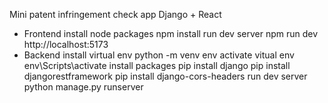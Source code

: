 Mini patent infringement check app
Django + React

- Frontend
  install node packages
    npm install
  run dev server
    npm run dev
  http://localhost:5173
- Backend
  install virtual env
    python -m venv env
  activate vitual env
    env\Scripts\activate
  install packages
    pip install django
    pip install djangorestframework
    pip install django-cors-headers
  run dev server
    python manage.py runserver
